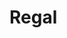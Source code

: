 <!-- Please see docs/readme-sections/ to update readme content -->

<!-- markdownlint-disable MD041 -->

# Regal
